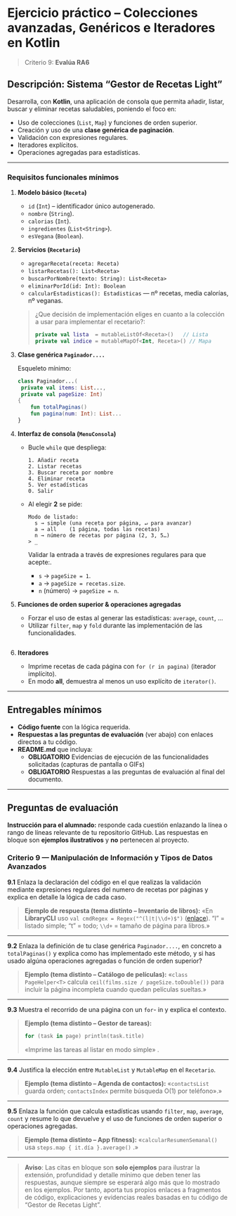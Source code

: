 # Ejercicio práctico – Colecciones avanzadas, Genéricos e Iteradores en Kotlin

> Criterio 9: **Evalúa RA6**

## Descripción: Sistema **“Gestor de Recetas Light”**

Desarrolla, con **Kotlin**, una aplicación de consola que permita añadir, listar, buscar y eliminar recetas saludables, poniendo el foco en:

* Uso de colecciones (`List`, `Map`) y funciones de orden superior.
* Creación y uso de una **clase genérica de paginación**.
* Validación con expresiones regulares.
* Iteradores explícitos.
* Operaciones agregadas para estadísticas.

---

### Requisitos funcionales mínimos

1. **Modelo básico (`Receta`)**

   * `id` (`Int`) – identificador único autogenerado.
   * `nombre` (`String`).
   * `calorias` (`Int`).
   * `ingredientes` (`List<String>`).
   * `esVegana` (`Boolean`).

2. **Servicios (`Recetario`)**

   * `agregarReceta(receta: Receta)`
   * `listarRecetas(): List<Receta>`
   * `buscarPorNombre(texto: String): List<Receta>`
   * `eliminarPorId(id: Int): Boolean`
   * `calcularEstadisticas(): Estadisticas` — nº recetas, media calorías, nº veganas.

   > ¿Que decisión de implementación eliges en cuanto a la colección a usar para implementar el recetario?:
   >
   > ```kotlin
   > private val lista  = mutableListOf<Receta>()   // Lista
   > private val indice = mutableMapOf<Int, Receta>() // Mapa  
   > ```

3. **Clase genérica `Paginador....`**

   Esqueleto mínimo:

   ```kotlin
   class Paginador...(
    private val items: List...,
    private val pageSize: Int) 
   {
       fun totalPaginas()
       fun pagina(num: Int): List...
   }
   ```

4. **Interfaz de consola (`MenuConsola`)**

   * Bucle `while` que despliega:

     ```
     1. Añadir receta
     2. Listar recetas
     3. Buscar receta por nombre
     4. Eliminar receta
     5. Ver estadísticas
     0. Salir
     ```

   * Al elegir **2** se pide:

     ```
     Modo de listado:
       s → simple (una receta por página, ↵ para avanzar)
       a → all    (1 página, todas las recetas)
       n → número de recetas por página (2, 3, 5…)
     > _
     ```

     Validar la entrada a través de expresiones regulares para que acepte:.

      * `s` → `pageSize = 1`.
      * `a` → `pageSize = recetas.size`.
      * `n` (número) → `pageSize = n`.
     

5. **Funciones de orden superior & operaciones agregadas**

   * Forzar el uso de estas al generar las estadísticas: `average`, `count`, ...
   * Utilizar `filter`, `map` y `fold` durante las implementación de las funcionalidades.

   ```kotlin

6. **Iteradores**

   * Imprime recetas de cada página con `for (r in pagina)` (iterador implícito).
   * En modo **all**, demuestra al menos un uso explícito de `iterator()`.

---

## Entregables mínimos

* **Código fuente** con la lógica requerida.
* **Respuestas a las preguntas de evaluación** (ver abajo) con enlaces directos a tu código.
* **README.md** que incluya:
    * **OBLIGATORIO** Evidencias de ejecución de las funcionalidades solicitadas (capturas de pantalla o GIFs)
    * **OBLIGATORIO** Respuestas a las preguntas de evaluación al final del documento.
---

## Preguntas de evaluación

**Instrucción para el alumnado:** responde cada cuestión enlazando la línea o rango de líneas relevante de tu repositorio GitHub.
Las respuestas en bloque son **ejemplos ilustrativos** y **no** pertenecen al proyecto.

### Criterio 9 — Manipulación de Información y Tipos de Datos Avanzados

**9.1** Enlaza la declaración del código en el que realizas la validación mediante expresiones regulares del numero de recetas por páginas y explica en detalle la lógica de cada caso.

> **Ejemplo de respuesta (tema distinto – Inventario de libros):**
> «En **LibraryCLI** uso `val cmdRegex = Regex("^(l|t|\\d+)$")` ([enlace](https://github.com/.../Menu.kt#L40-L45)). “l” = listado simple; “t” = todo; `\\d+` = tamaño de página para libros.»

---

**9.2** Enlaza la definición de tu clase genérica `Paginador....`, en concreto a  `totalPaginas()` y explica como has implementado este método, y si has usado algúna operaciones agregadas o función de orden superior? 

> **Ejemplo (tema distinto – Catálogo de películas):**
> «`class PageHelper<T>`  calcula `ceil(films.size / pageSize.toDouble())` para incluir la página incompleta cuando quedan películas sueltas.»


---

**9.3** Muestra el recorrido de una página con un `for`- in y explica el contexto.

> **Ejemplo (tema distinto – Gestor de tareas):**
>
> ```kotlin
> for (task in page) println(task.title)
> ```
>
> «Imprime las tareas al listar en modo simple» .


---

**9.4** Justifica la elección entre `MutableList` y `MutableMap` en el `Recetario`.

> **Ejemplo (tema distinto – Agenda de contactos):**
> «`contactsList` guarda orden; `contactsIndex` permite búsqueda O(1) por teléfono».»


---

**9.5** Enlaza la función que calcula estadísticas usando `filter`, `map`, `average`, `count` y resume lo que devuelve y el uso de funciones de orden superior o operaciones agregadas.

> **Ejemplo (tema distinto – App fitness):**
> «`calcularResumenSemanal()` usa `steps.map { it.día }.average()` .»

---

> **Aviso**: Las citas en bloque son **solo ejemplos** para ilustrar la extensión, profundidad y detalle mínimo que deben tener las respuestas, aunque siempre se esperará algo más que lo mostrado en los ejemplos. Por tanto, aporta tus propios enlaces a fragmentos de código, explicaciones y evidencias reales basadas en tu código de “Gestor de Recetas Light”.



